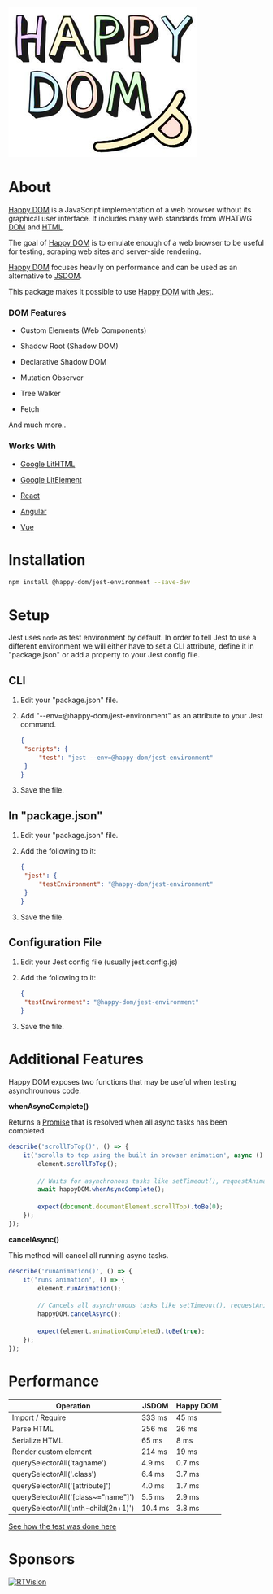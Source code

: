 ![Happy DOM Logo](https://github.com/capricorn86/happy-dom/raw/master/docs/happy-dom-logo.jpg)

# About

[Happy DOM](https://github.com/capricorn86/happy-dom) is a JavaScript implementation of a web browser without its graphical user interface. It includes many web standards from WHATWG [DOM](https://dom.spec.whatwg.org/) and [HTML](https://html.spec.whatwg.org/multipage/).

The goal of [Happy DOM](https://github.com/capricorn86/happy-dom) is to emulate enough of a web browser to be useful for testing, scraping web sites and server-side rendering.

[Happy DOM](https://github.com/capricorn86/happy-dom) focuses heavily on performance and can be used as an alternative to [JSDOM](https://github.com/jsdom/jsdom).

This package makes it possible to use [Happy DOM](https://github.com/capricorn86/happy-dom) with [Jest](https://jestjs.io/).

### DOM Features

- Custom Elements (Web Components)

- Shadow Root (Shadow DOM)

- Declarative Shadow DOM

- Mutation Observer

- Tree Walker

- Fetch

And much more..

### Works With

- [Google LitHTML](https://lit-html.polymer-project.org)

- [Google LitElement](https://lit-element.polymer-project.org)

- [React](https://reactjs.org)

- [Angular](https://angular.io/)

- [Vue](https://vuejs.org/)

# Installation

```bash
npm install @happy-dom/jest-environment --save-dev
```

# Setup

Jest uses `node` as test environment by default. In order to tell Jest to use a different environment we will either have to set a CLI attribute, define it in "package.json" or add a property to your Jest config file.

## CLI

1. Edit your "package.json" file.
2. Add "--env=@happy-dom/jest-environment" as an attribute to your Jest command.

   ```json
   {
   	"scripts": {
   		"test": "jest --env=@happy-dom/jest-environment"
   	}
   }
   ```

3. Save the file.

## In "package.json"

1. Edit your "package.json" file.
2. Add the following to it:

   ```json
   {
   	"jest": {
   		"testEnvironment": "@happy-dom/jest-environment"
   	}
   }
   ```

3. Save the file.

## Configuration File

1. Edit your Jest config file (usually jest.config.js)
2. Add the following to it:

   ```json
   {
   	"testEnvironment": "@happy-dom/jest-environment"
   }
   ```

3. Save the file.

# Additional Features

Happy DOM exposes two functions that may be useful when testing asynchrounous code.

**whenAsyncComplete()**

Returns a [Promise](https://developer.mozilla.org/en-US/docs/Web/JavaScript/Reference/Global_Objects/Promise) that is resolved when all async tasks has been completed.

```javascript
describe('scrollToTop()', () => {
	it('scrolls to top using the built in browser animation', async () => {
		element.scrollToTop();

		// Waits for asynchronous tasks like setTimeout(), requestAnimationFrame() etc. to complete
		await happyDOM.whenAsyncComplete();

		expect(document.documentElement.scrollTop).toBe(0);
	});
});
```

**cancelAsync()**

This method will cancel all running async tasks.

```javascript
describe('runAnimation()', () => {
	it('runs animation', () => {
		element.runAnimation();

		// Cancels all asynchronous tasks like setTimeout(), requestAnimationFrame() etc.
		happyDOM.cancelAsync();

		expect(element.animationCompleted).toBe(true);
	});
});
```

# Performance

| Operation                            | JSDOM   | Happy DOM |
| ------------------------------------ | ------- | --------- |
| Import / Require                     | 333 ms  | 45 ms     |
| Parse HTML                           | 256 ms  | 26 ms     |
| Serialize HTML                       | 65 ms   | 8 ms      |
| Render custom element                | 214 ms  | 19 ms     |
| querySelectorAll('tagname')          | 4.9 ms  | 0.7 ms    |
| querySelectorAll('.class')           | 6.4 ms  | 3.7 ms    |
| querySelectorAll('[attribute]')      | 4.0 ms  | 1.7 ms    |
| querySelectorAll('[class~="name"]')  | 5.5 ms  | 2.9 ms    |
| querySelectorAll(':nth-child(2n+1)') | 10.4 ms | 3.8 ms    |

[See how the test was done here](https://github.com/capricorn86/happy-dom-performance-test)

# Sponsors

[<img alt="RTVision" width="120px" src="https://avatars.githubusercontent.com/u/8292810?s=200&v=4" />](https://rtvision.com)
